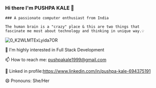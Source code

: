 ### Hi there I'm PUSHPA KALE 👋     


    ### A passionate computer enthusiast from India
    
    The human brain is a "crazy" place & this are two things that fascinate me most about technology and thinking in unique way.💡







   
    

![0_K2WLMTExLyida7OR](https://user-images.githubusercontent.com/69043926/145659155-1f39dec0-0384-4b9c-a193-5d2635cd3293.gif)




🔭 I'm highly interested in Full Stack Development

📫 How to reach me: pushpakale1999@gmail.com

📱 Linked in profile:https://www.linkedin.com/in/pushpa-kale-694375191

😄 Pronouns: She/Her







